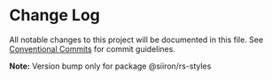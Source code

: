 # Change Log

All notable changes to this project will be documented in this file.
See [Conventional Commits](https://conventionalcommits.org) for commit guidelines.



**Note:** Version bump only for package @siiron/rs-styles
